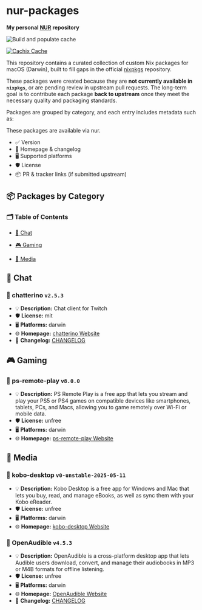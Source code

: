 # nur-packages

**My personal [NUR](https://github.com/nix-community/NUR) repository**

<!-- Remove this if you don't use github actions -->
![Build and populate cache](https://github.com/ohheyrj/nur/workflows/Build%20and%20populate%20cache/badge.svg)

[![Cachix Cache](https://img.shields.io/badge/cachix-ohheyrj-blue.svg)](https://ohheyrj.cachix.org)

This repository contains a curated collection of custom Nix packages for macOS (Darwin), built to fill gaps in the official [nixpkgs](https://github.com/NixOS/nixpkgs) repository.

These packages were created because they are **not currently available in `nixpkgs`**, or are pending review in upstream pull requests. The long-term goal is to contribute each package **back to upstream** once they meet the necessary quality and packaging standards.

Packages are grouped by category, and each entry includes metadata such as:

These packages are available via nur.

- ✅ Version
- 🔗 Homepage & changelog
- 🖥️ Supported platforms
- 🛡️ License
- 📦 PR & tracker links (if submitted upstream)

<!--table:start-->

## 📦 Packages by Category



### 🗂️ Table of Contents

- [💬 Chat](#chat)

- [🎮 Gaming](#gaming)

- [🎵 Media](#media)



## 💬 Chat


### 🧰 chatterino `v2.5.3`
- 💡 **Description:** Chat client for Twitch
- 🛡️ **License:** mit
- 🖥️ **Platforms:** darwin
- 🌐 **Homepage:** [chatterino Website](https://chatterino.com)
- 📄 **Changelog:** [CHANGELOG](https://github.com/Chatterino/chatterino2/blob/master/CHANGELOG.md)



## 🎮 Gaming


### 🧰 ps-remote-play `v8.0.0`
- 💡 **Description:** PS Remote Play is a free app that lets you stream and play your PS5 or PS4 games on compatible devices like smartphones, tablets, PCs, and Macs, allowing you to game remotely over Wi-Fi or mobile data.
- 🛡️ **License:** unfree
- 🖥️ **Platforms:** darwin
- 🌐 **Homepage:** [ps-remote-play Website](https://remoteplay.dl.playstation.net/remoteplay/lang/gb/)



## 🎵 Media


### 🧰 kobo-desktop `v0-unstable-2025-05-11`
- 💡 **Description:** Kobo Desktop is a free app for Windows and Mac that lets you buy, read, and manage eBooks, as well as sync them with your Kobo eReader.
- 🛡️ **License:** unfree
- 🖥️ **Platforms:** darwin
- 🌐 **Homepage:** [kobo-desktop Website](https://www.kobo.com/gb/en/p/desktop)

### 🧰 OpenAudible `v4.5.3`
- 💡 **Description:** OpenAudible is a cross-platform desktop app that lets Audible users download, convert, and manage their audiobooks in MP3 or M4B formats for offline listening.
- 🛡️ **License:** unfree
- 🖥️ **Platforms:** darwin
- 🌐 **Homepage:** [OpenAudible Website](https://openaudible.org/)
- 📄 **Changelog:** [CHANGELOG](https://openaudible.org/versions)



<!--table:end-->
